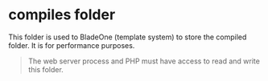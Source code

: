 # compiles folder

This folder is used to BladeOne (template system) to store the compiled folder. 
It is for performance purposes.

> The web server process and PHP must have access to read and write this folder.


